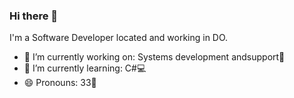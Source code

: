 ### Hi there 👋

I'm a Software Developer located and working in DO.
- 🔭 I’m currently working on: Systems development andsupport🧰
- 🌱 I’m currently learning: C#💻
- 😄 Pronouns: 33🏀


<!--
**cris1905/cris1905** is a ✨ _special_ ✨ repository because its `README.md` (this file) appears on your GitHub profile.

Here are some ideas to get you started:

- 🔭 I’m currently working on ...
- 🌱 I’m currently learning ...
- 👯 I’m looking to collaborate on ...
- 🤔 I’m looking for help with ...
- 💬 Ask me about ...
- 📫 How to rea
- 😄 Pronouns: 33🏀
- ⚡ Fun fact: ...
-->
